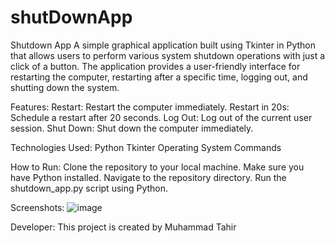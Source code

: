 # shutDownApp
Shutdown App
A simple graphical application built using Tkinter in Python that allows users to perform various system shutdown operations with just a click of a button. The application provides a user-friendly interface for restarting the computer, restarting after a specific time, logging out, and shutting down the system.

Features:
Restart: Restart the computer immediately.
Restart in 20s: Schedule a restart after 20 seconds.
Log Out: Log out of the current user session.
Shut Down: Shut down the computer immediately.

Technologies Used:
Python
Tkinter
Operating System Commands

How to Run:
Clone the repository to your local machine.
Make sure you have Python installed.
Navigate to the repository directory.
Run the shutdown_app.py script using Python.

Screenshots:
![image](https://github.com/tahir1096/shutDownApp/assets/170245782/add20a1e-70aa-4d88-ab28-a76ef637ef07)



Developer:
This project is created by Muhammad Tahir
